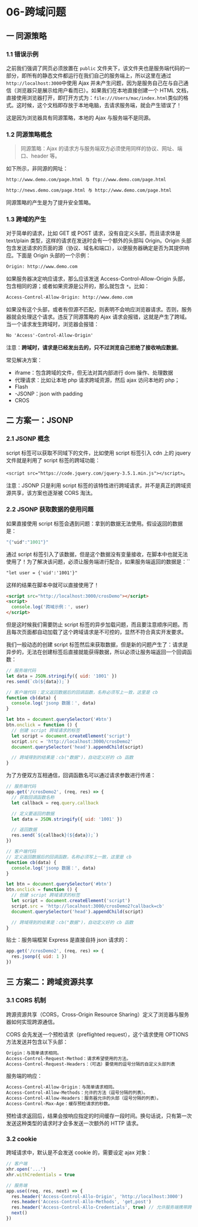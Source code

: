# 06-跨域问题

## 一 同源策略

### 1.1 错误示例

之前我们强调了网页必须放置在 `public` 文件夹下，该文件夹也是服务端代码的一部分，即所有的静态文件都运行在我们自己的服务端上，所以这里在通过 `http://localhost:3000`中使用 Ajax 并未产生问题，因为是服务自己在与自己通信（浏览器只是展示给用户看而已）。如果我们在本地直接创建一个 HTML 文档，直接使用浏览器打开，即打开方式为：`file:///Users/mac/index.html`类似的格式。这时候，这个文档即存放于本地电脑，去请求服务端，就会产生错误了！

这是因为浏览器具有同源策略，本地的 Ajax 与服务端不是同源。

### 1.2 同源策略概念

> 同源策略：Ajax 的请求方与服务端双方必须使用同样的协议、网址、端口、header 等。

如下所示，非同源的网址：

```txt
http://www.demo.com/page.html 与 ftp://www.demo.com/page.html

http://news.demo.com/page.html 与 http://www.demo.com/page.html
```

同源策略的产生是为了提升安全策略。

### 1.3 跨域的产生

对于简单的请求，比如 GET 或 POST 请求，没有自定义头部，而且请求体是 text/plain 类型，这样的请求在发送时会有一个额外的头部叫 Origin。Origin 头部包含发送请求的页面的源（协议、域名和端口），以便服务器确定是否为其提供响应。下面是 Origin 头部的一个示例：

```txt
Origin: http://www.demo.com
```

如果服务器决定响应请求，那么应该发送 Access-Control-Allow-Origin 头部，包含相同的源；或者如果资源是公开的，那么就包含 `*`。比如：

```txt
Access-Control-Allow-Origin: http://www.demo.com
```

如果没有这个头部，或者有但源不匹配，则表明不会响应浏览器请求。否则，服务器就会处理这个请求。违反了同源策略的 Ajax 请求会报错，这就是产生了跨域。当一个请求发生跨域时，浏览器会报错：

```txt
No 'Access'-Control-Allow-Origin'
```

注意：**跨域时，请求是已经发出去的，只不过浏览自己拒绝了接收响应数据**。

常见解决方案：

- iframe：包含跨域的文件，但无法对其内部进行 dom 操作、处理数据
- 代理请求：比如让本地 php 请求跨域资源，然后 ajax 访问本地的 php；
- Flash
- -JSONP：json with padding
- CROS

## 二 方案一：JSONP

### 2.1 JSONP 概念

script 标签可以获取不同域下的文件，比如使用 script 标签引入 cdn 上的 jquery 文件就是利用了 script 标签的跨域功能：

`<script src="https://code.jquery.com/jquery-3.5.1.min.js"></script>`。

注意：JSONP 只是利用 script 标签的该特性进行跨域请求，并不是真正的跨域资源共享，该方案也逐渐被 CORS 淘汰。

### 2.2 JSONP 获取数据的使用问题

如果直接使用 script 标签会遇到问题：拿到的数据无法使用。假设返回的数据是：

```js
"{"uid":"1001"}"
```

通过 script 标签引入了该数据，但是这个数据没有变量接收，在脚本中也就无法使用了！为了解决该问题，必须让服务端进行配合，如果服务端返回的数据是：``

```txt
"let user = {'uid':'1001'}"
```

这样的结果在脚本中就可以直接使用了！

```html
<script src="http://localhost:3000/crosDemo"></script>
<script>
  console.log('跨域示例：', user)
</script>
```

但是这时候我们需要防止 script 标签的异步加载问题，而且要注意顺序问题。而且每次页面都自动加载了这个跨域请求是不可控的，显然不符合真实开发要求。

我们一般动态的创建 script 标签然后来获取数据，但是新的问题产生了：请求是异步的，无法在创建标签后直接就能获得数据，所以必须让服务端返回一个回调函数：

```js
// 服务端代码
let data = JSON.stringify({ uid: '1001' })
res.send(`cb(${data});`)

// 客户端代码：定义返回数据后的回调函数，名称必须写上一致，这里是 cb
function cb(data) {
  console.log('jsonp 数据：', data)
}

let btn = document.querySelector('#btn')
btn.onclick = function () {
  // 创建 script 跨域请求的标签
  let script = document.createElement('script')
  script.src = 'http://localhost:3000/crosDemo2'
  document.querySelector('head').appendChild(script)

  // 跨域得到的结果是：cb("数据")，自动定义好的 cb 函数
}
```

为了方便双方互相通信，回调函数名可以通过请求参数进行传递：

```js
// 服务端代码
app.get('/crosDemo2', (req, res) => {
  // 获取回调函数名称
  let callback = req.query.callback

  // 定义要返回的数据
  let data = JSON.stringify({ uid: '1001' })

  // 返回数据
  res.send(`${callback}(${data});`)
})

// 客户端代码
// 定义返回数据后的回调函数，名称必须写上一致，这里是 cb
function cb(data) {
  console.log('jsonp 数据：', data)
}

let btn = document.querySelector('#btn')
btn.onclick = function () {
  // 创建 script 跨域请求的标签
  let script = document.createElement('script')
  script.src = 'http://localhost:3000/crosDemo2?callback=cb'
  document.querySelector('head').appendChild(script)

  // 跨域得到的结果是：cb("数据")，自动定义好的 cb 函数
}
```

贴士：服务端框架 Express 是直接自持 json 请求的：

```js
app.get('/crosDemo2', (req, res) => {
  res.jsonp({ uid: 1 })
})
```

## 三 方案二：跨域资源共享

### 3.1 CORS 机制

跨源资源共享（CORS，Cross-Origin Resource Sharing）定义了浏览器与服务器如何实现跨源通信。

CORS 会先发送一个预检请求（preflighted request），这个请求使用 OPTIONS 方法发送并包含以下头部：

```txt
Origin：与简单请求相同。
Access-Control-Request-Method：请求希望使用的方法。
Access-Control-Request-Headers：（可选）要使用的逗号分隔的自定义头部列表
```

服务端的响应：

```txt
Access-Control-Allow-Origin：与简单请求相同。
Access-Control-Allow-Methods：允许的方法（逗号分隔的列表）。
Access-Control-Allow-Headers：服务器允许的头部（逗号分隔的列表）。
Access-Control-Max-Age：缓存预检请求的秒数。
```

预检请求返回后，结果会按响应指定的时间缓存一段时间。换句话说，只有第一次发送这种类型的请求时才会多发送一次额外的 HTTP 请求。

### 3.2 cookie

跨域请求中，默认是不会发送 cookie 的，需要设定 ajax 对象：

```js
// 客户端
xhr.open('...')
xhr.withCredentials = true

// 服务端
app.use((req, res, next) => {
  res.header('Access-Control-Allo-Origin', 'http://localhost:3000')
  res.header('Access-Control-Allo-Methods', 'get,post')
  res.header('Access-Control-Allo-Credentials', true) // 允许服务端携带跨域 cookie
  next()
})
```
